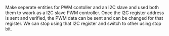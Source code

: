 Make seperate entities for PWM contoller and an I2C slave and used both them to waork as a I2C slave PWM controller.
Once the I2C register address is sent and verified, the PWM data can be sent and can be changed for that register. We can stop using that I2C register and switch to other using stop bit. 
